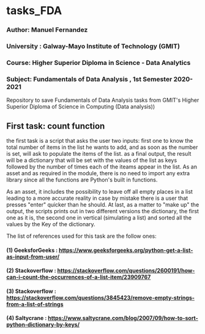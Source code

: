 # tasks_FDA
### Author: Manuel Fernandez
### University : Galway-Mayo Institute of Technology (GMIT)
### Course: Higher Superior Diploma in Science - Data Analytics
### Subject: Fundamentals of Data Analysis  , 1st Semester 2020-2021
Repository to save Fundamentals of Data Analysis  tasks from GMIT's Higher Superior Diploma of Science in Computing (Data analysis))

## First task: count function
the first task is a script that asks the user two inputs: first one to know the total number of items in the list he wants to add, and as soon as the number is set, will ask to populate the items of the list. as a final output, the result will be a dictionary that will be set with the values of the list as keys followed by the number of times each of the iteams appear in the list. As an asset and as required in the module, there is no need to import any extra library since all the functions are Python's built in functions.

As an asset, it includes the possibility to leave off all empty places in a list leading to a more accurate reality in case by mistake there is a user that presses "enter" quicker than he should. At last, as a matter to "make up" the output, the scripts prints out in two different versions the dictionary, the first one as it is, the second one in vertical (simulating a list) and sorted all the values by the Key of the dictionary.

The list of references used for this task are the follow ones: 
#### (1) GeeksforGeeks : https://www.geeksforgeeks.org/python-get-a-list-as-input-from-user/
#### (2) Stackoverflow : https://stackoverflow.com/questions/2600191/how-can-i-count-the-occurrences-of-a-list-item/23909767
#### (3) Stackoverflow : https://stackoverflow.com/questions/3845423/remove-empty-strings-from-a-list-of-strings
#### (4) Saltycrane : https://www.saltycrane.com/blog/2007/09/how-to-sort-python-dictionary-by-keys/

